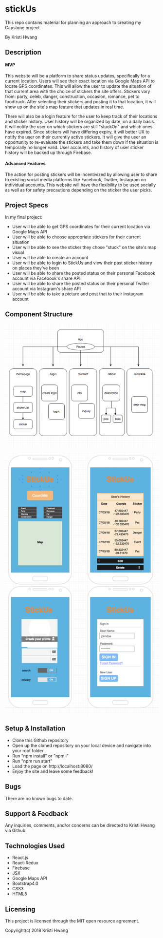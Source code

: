 # stickUs

This repo contains material for planning an approach to creating my Capstone project.

By Kristi Hwang

## Description

#### MVP

This website will be a platform to share status updates, specifically for a current location.  Users will see their exact location via Google Maps API to locate GPS coordinates.  This will allow the user to update the situation of that current area with the choice of stickers the site offers.  Stickers vary from: party, celeb, danger, construction, occasion, romance, pet to foodtruck.  After selecting their stickers and posting it to that location, it will show up on the site's map feature that updates in real time.  

There will also be a login feature for the user to keep track of their locations and sticker history.  User history will be organized by date, on a daily basis.  It will notify the user on which stickers are still "stuckOn" and which ones have expired.  Since stickers will have differing expiry, it will better UX to notify the user on their currently active stickers.  It will give the user an opportunity to re-evaluate the stickers and take them down if the situation is temporally no longer valid.  User accounts, and history of user sticker history will be backed up through Firebase.   

#### Advanced Features

The action for posting stickers will be incentivized by allowing user to share to existing social media platforms like Facebook, Twitter, Instagram on individual accounts.  This website will have the flexibility to be used socially as well as for safety precautions depending on the sticker the user picks.

## Project Specs

In my final project:
* User will be able to get GPS coordinates for their current location via Google Maps API
* User will be able to choose appropriate stickers for their current situation
* User will be able to see the sticker they chose "stuck" on the site's map visual
* User will be able to create an account
* User will be able to login to StickUs and view their past sticker history on places they've been
* User will be able to share the posted status on their personal Facebook account via Facebook's share API
* User will be able to share the posted status on their personal Twitter account via Instagram's share API
* User will be able to take a picture and post that to their Instagram account

## Component Structure

![alt text](src/assets/images/componentstructure.png "an initial sketch of state flow")

![alt text](src/assets/images/UI.png "a first look at the proposed user interface")

## Setup & Installation

* Clone this Github repository
* Open up the cloned repository on your local device and navigate into your root folder
* Run "npm install" or "npm i"
* Run "npm run start"
* Load the page on http://localhost:8080/
* Enjoy the site and leave some feedback!

## Bugs

There are no known bugs to date.

## Support & Feedback

Any inquiries, comments, and/or concerns can be directed to Kristi Hwang via Github.

## Technologies Used

* React.js
* React-Redux
* Firebase
* JSX
* Google Maps API
* Bootstrap4.0
* CSS3
* HTML5

## Licensing

This project is licensed through the MIT open resource agreement.

Copyright(c) 2018 Kristi Hwang
